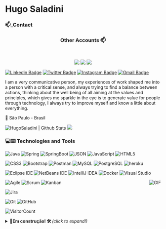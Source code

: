 # Hugo Saladini

### 📫_Contact 

<h3 align="center"> Other Accounts 📫 </h3>
<br />
<p align="center">
 <a href="https://www.linkedin.com/in/piyushxbajaj/"><img src="https://img.shields.io/badge/linkedin-%230077B5.svg?&style=for-the-badge&logo=linkedin&logoColor=white"/></a>
 <a href="https://instagram.com/smrtdvlpr"><img src="https://img.shields.io/badge/instagram-%23E4405F.svg?&style=for-the-badge&logo=instagram&logoColor=white"/></a>
 <a href="https://gmail.com/smrtdvlpr"><img src="https://img.shields.io/badge/gmail-#4285F4.svg?&style=for-the-badge&logo=gmail&logoColor=white"/></a>

</p>

[![Linkedin Badge](https://img.shields.io/badge/-Hugo_Saladini-6633cc?style=flat&logo=Linkedin&logoColor=witw&link=https://www.linkedin.com/in/hugosaladini/)](https://www.linkedin.com/in/hugosaladini/)
[![Twitter Badge](https://img.shields.io/badge/-@Hugo_Saladini-6633cc?style=flat&logo=twitter&logoColor=witw&link=https://twitter.com/hugo_saladini)](https://twitter.com/hugo_saladini)
[![Instagram Badge](https://img.shields.io/badge/-@Hugo__Saladini-6633cc?style=flat&logo=instagram&logoColor=witw&link=https://www.instagram.com/hugo_saladini/?hl=pt-br)](https://www.instagram.com/hugo_saladini/?hl=pt-br)
[![Gmail Badge](https://img.shields.io/badge/-hg.saladini@gmail.com-6633cc?style=flat&logo=Gmail&logoColor=witw&link=hg.saladini@gmail.com-)](hg.saladini@gmail.com-)





I am a very communicative person, my experiences of
work shaped me into a person with a critical sense, and
always trying to find a balance between actions, thinking about the
well being of all aiming at the values ​​and principles, which gives me
sparkle in the eye is to generate value for people through technology,
I always try to improve myself and know a little about everything.


📍 São Paulo - Brasil

 ![HugoSaladini | Github Stats](https://github-readme-stats.vercel.app/api?username=HugoSaladini&theme=dracula&show_icons=true)
<a href="https://github.com/HugoSaladini">
  <img src="https://github-readme-stats.vercel.app/api/top-langs/?username=HugoSaladini&theme=dracula&layout=compact" />
</a>
 

### 💻:keyboard: Technologies and Tools 
 
 ![Java](https://img.shields.io/badge/Java-black?style=flat&logo=java&logoColor=white)
 ![Spring](https://img.shields.io/badge/-Spring-black?style=flat&logo=spring)
 ![SpringBoot](https://img.shields.io/badge/-Springboot-black?style=flat&logo=springboot)
 ![JSON](https://img.shields.io/badge/-JSON-black?style=flat&logo=json)
 ![JavaScript](https://img.shields.io/badge/-JavaScript-black?style=flat&logo=javascript)
 ![HTML5](https://img.shields.io/badge/-HTML5-black?style=flat&logo=html5&logoColor=white)
 
 ![CSS3](https://img.shields.io/badge/-CSS3-black?style=flat&logo=css3)
 ![Bootstrap](https://img.shields.io/badge/-Bootstrap-black?style=flat&logo=bootstrap)
 ![Postman](https://img.shields.io/badge/-Postman-black?style=flat&logo=postman)
 ![MySQL](https://img.shields.io/badge/-MySQL-black?style=flat&logo=mysql)
 ![PostgreSQL](https://img.shields.io/badge/-PostgreSQL-black?style=flat&logo=postgresql)
 ![heroku](https://img.shields.io/badge/-heroku-black?style=flat&logo=heroku)
 
   

 
 <!-- <img align="right" alt="GIF" src="https://i.pinimg.com/originals/e4/26/70/e426702edf874b181aced1e2fa5c6cde.gif" /> -->
 
 ![Eclipse IDE](https://img.shields.io/badge/-darkblue?style=flat&logo=Eclipse-IDE&logoColor=white&link=https://github.com/Quananhle "Eclipse IDE")
 ![NetBeans IDE](https://img.shields.io/badge/-1B6AC6?style=flat&logo=Apache-NetBeans-IDE&logoColor=white&link=https://github.com/Quananhle "NetBeans IDE")
 ![IntelliJ IDEA](https://img.shields.io/badge/-red?style=flat&logo=IntelliJ-IDEA&logoColor=white&link=https://github.com/Quananhle "IntelliJ IDEA")
 ![Docker](https://img.shields.io/badge/-2496ED?style=flat&logo=Docker&logoColor=white&link=https://github.com/Quananhle "Docker")
 ![Visual Studio](https://img.shields.io/badge/-007ACC?style=flat&logo=Visual-Studio-Code&logoColor=white&link=https://github.com/Quananhle "Visual Studio")
 
 <img align="right" alt="GIF" src="https://media.giphy.com/media/836HiJc7pgzy8iNXCn/giphy.gif" />
 
 ![Agile](https://img.shields.io/badge/Agile-blue?style=flat&logo=Agile&logoColor=white&link=https://github.com/Quananhle "Agile")
 ![Scrum](https://img.shields.io/badge/Scrum-green?style=flat&logo=Scrum&logoColor=white&link=https://github.com/Quananhle "Scrum")
 ![Kanban](https://img.shields.io/badge/Kanban-red?style=flat&logo=Kanban&logoColor=white&link=https://github.com/Quananhle "Kanban")

 ![Jira](https://img.shields.io/badge/-Jira-0052CC?style=flat&logo=jira&logoColor=white&link=https://github.com/Quananhle)
 
 ![Git](https://img.shields.io/badge/-Git-black?style=flat&logo=git&link=https://github.com/Quananhle)
 ![GitHub](https://img.shields.io/badge/-GitHub-black?style=flat&logo=github&link=https://github.com/Quananhle)
 
![VisitorCount](https://profile-counter.glitch.me/HugoSaladini/count.svg)

<details>
  <summary> <b> 🔨Em construção! 🛠 </b> <i>(click to expand!)</i> </summary>
  
 <br>
 
 
 
</details>


 



